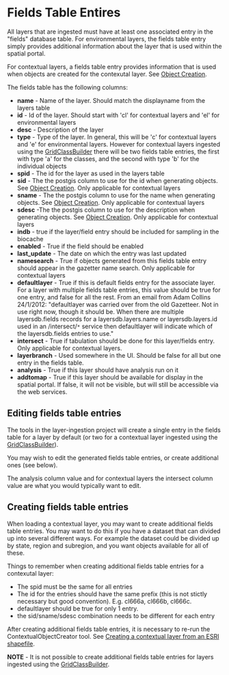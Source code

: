 # Fields Table Entires

All layers that are ingested must have at least one associated entry in the "fields" database table. For environmental layers, the fields table entry simply provides additional information about the layer that is used within the spatial portal.

For contextual layers, a fields table entry provides information that is used when objects are created for the contexutal layer. See [Object Creation](wiki/ContextualLoadShape#Objection_creation).

The fields table has the following columns:

  * **name** - Name of the layer. Should match the displayname from the layers table
  * **id** - Id of the layer. Should start with 'cl' for contextual layers and 'el' for environmental layers
  * **desc** - Description of the layer
  * **type** - Type of the layer. In general, this will be 'c' for contextual layers and 'e' for environmental layers. However for contextual layers ingested using the [GridClassBuilder](wiki/ContextualLoadGridClassBuilder) there will be two fields table entries, the first with type 'a' for the classes, and the second with type 'b' for the individual objects
  * **spid** - The id for the layer as used in the layers table
  * **sid** - The the postgis column to use for the id when generating objects. See [Object Creation](wiki/ContextualLoadShape#Object_creation). Only applicable for contextual layers
  * **sname** - The the postgis column to use for the name when generating objects. See [Object Creation](wiki/ContextualLoadShape#Object_creation). Only applicable for contextual layers
  * **sdesc** -The the postgis column to use for the description when generating objects. See [Object Creation](wiki/ContextualLoadShape#Object_creation). Only applicable for contextual layers
  * **indb** - true if the layer/field entry should be included for sampling in the biocache
  * **enabled** - True if the field should be enabled
  * **last\_update** - The date on which the entry was last updated
  * **namesearch** - True if objects generated from this fields table entry should appear in the gazetter name search. Only applicable for contextual layers
  * **defaultlayer** - True if this is default fields entry for the associate layer. For a layer with multiple fields table entries, this value should be true for one entry, and false for all the rest. From an email from Adam Collins 24/1/2012: "defaultlayer was carried over from the old Gazetteer.  Not in use right now, though it should be.  When there are multiple layersdb.fields records for a layersdb.layers.name or layersdb.layers.id used in an /intersect/` * ` service then defaultlayer will indicate which of the layersdb.fields entries to use."
  * **intersect** - True if tabulation should be done for this layer/fields entry. Only applicable for contextual layers.
  * **layerbranch** - Used somewhere in the UI. Should be false for all but one entry in the fields table.
  * **analysis** - True if this layer should have analysis run on it
  * **addtomap** - True if this layer should be available for display in the spatial portal. If false, it will not be visible, but will still be accessible via the web services.

## Editing fields table entries
The tools in the layer-ingestion project will create a single entry in the fields table for a layer by default (or two for a contextual layer ingested using the [GridClassBuilder](wiki/ContextualLoadGridClassBuilder)).

You may wish to edit the generated fields table entries, or create additional ones (see below).

The analysis column value and for contextual layers the intersect column value are what you would typically want to edit.

## Creating fields table entries
When loading a contextual layer, you may want to create additional fields table entries. You may want to do this if you have a dataset that can divided up into several different ways. For example the dataset could be divided up by state, region and subregion, and you want objects available for all of these.

Things to remember when creating additional fields table entries for a contexutal layer:
  * The spid must be the same for all entries
  * The id for the entries should have the same prefix (this is not stictly necessary but good convention). E.g. cl666a, cl666b, cl666c.
  * defaultlayer should be true for only 1 entry.
  * the sid/sname/sdesc combination needs to be different for each entry

After creating additional fields table entries, it is necessary to re-run the ContextualObjectCreator tool. See [Creating a contextual layer from an ESRI shapefile](wiki/ContextualLoadShape).

**NOTE** - It is not possible to create additional fields table entries for layers ingested using the [GridClassBuilder](wiki/ContextualLoadGridClassBuilder).